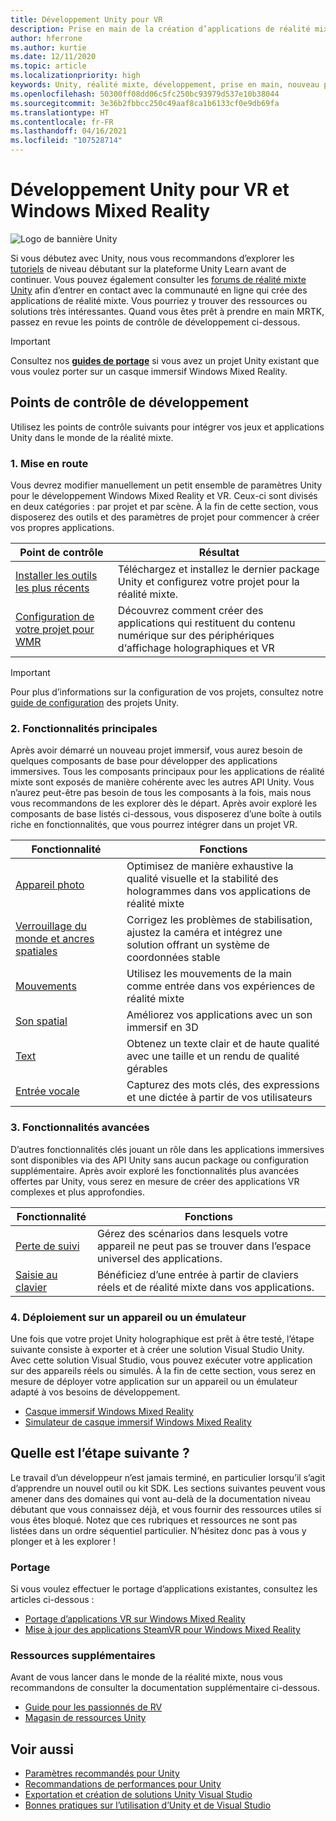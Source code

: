 ```yaml
---
title: Développement Unity pour VR
description: Prise en main de la création d’applications de réalité mixte dans Unity pour les casques immersifs VR et Windows Mixed Reality.
author: hferrone
ms.author: kurtie
ms.date: 12/11/2020
ms.topic: article
ms.localizationpriority: high
keywords: Unity, réalité mixte, développement, prise en main, nouveau projet, portage, fonctionnalité, caméra, simulation, émulation, documentation, casque de réalité mixte, casque windows mixed reality, casque de réalité virtuelle, qu’est-ce que la réalité virtuelle, qu’est-ce que la réalité augmentée, MRTK, mixed reality toolkit, entrée vocale, caméra localisable, émulateur, Azure, tutoriels
ms.openlocfilehash: 50300ff08dd06c5fc250bc93979d537e10b38044
ms.sourcegitcommit: 3e36b2fbbcc250c49aaf8ca1b6133cf0e9db69fa
ms.translationtype: HT
ms.contentlocale: fr-FR
ms.lasthandoff: 04/16/2021
ms.locfileid: "107528714"
---
```

# <a name="unity-development-for-vr-and-windows-mixed-reality"></a>Développement Unity pour VR et Windows Mixed Reality

![Logo de bannière Unity](../images/unity_logo_banner.png)

Si vous débutez avec Unity, nous vous recommandons d’explorer les [tutoriels](https://unity3d.com/learn/tutorials) de niveau débutant sur la plateforme Unity Learn avant de continuer. Vous pouvez également consulter les [forums de réalité mixte Unity](https://forum.unity3d.com/forums/hololens.102/) afin d’entrer en contact avec la communauté en ligne qui crée des applications de réalité mixte. Vous pourriez y trouver des ressources ou solutions très intéressantes. Quand vous êtes prêt à prendre en main MRTK, passez en revue les points de contrôle de développement ci-dessous.

> [!IMPORTANT]
> Consultez nos **[guides de portage](../porting-apps/porting-overview.md)** si vous avez un projet Unity existant que vous voulez porter sur un casque immersif Windows Mixed Reality. 

## <a name="development-checkpoints"></a>Points de contrôle de développement

Utilisez les points de contrôle suivants pour intégrer vos jeux et applications Unity dans le monde de la réalité mixte. 

### <a name="1-getting-started"></a>1. Mise en route

Vous devrez modifier manuellement un petit ensemble de paramètres Unity pour le développement Windows Mixed Reality et VR. Ceux-ci sont divisés en deux catégories : par projet et par scène. À la fin de cette section, vous disposerez des outils et des paramètres de projet pour commencer à créer vos propres applications.

|  Point de contrôle  |  Résultat  |
| --- | --- |
| [Installer les outils les plus récents](../install-the-tools.md) | Téléchargez et installez le dernier package Unity et configurez votre projet pour la réalité mixte. |
| [Configuration de votre projet pour WMR](windows-xr-plugin.md) | Découvrez comment créer des applications qui restituent du contenu numérique sur des périphériques d‘affichage holographiques et VR |

> [!IMPORTANT]
> Pour plus d’informations sur la configuration de vos projets, consultez notre [guide de configuration](choosing-unity-version.md) des projets Unity.

### <a name="2-core-building-blocks"></a>2. Fonctionnalités principales

Après avoir démarré un nouveau projet immersif, vous aurez besoin de quelques composants de base pour développer des applications immersives. Tous les composants principaux pour les applications de réalité mixte sont exposés de manière cohérente avec les autres API Unity. Vous n’aurez peut-être pas besoin de tous les composants à la fois, mais nous vous recommandons de les explorer dès le départ. Après avoir exploré les composants de base listés ci-dessous, vous disposerez d’une boîte à outils riche en fonctionnalités, que vous pourrez intégrer dans un projet VR.

|  Fonctionnalité  |  Fonctions  |
| --- | --- |
| [Appareil photo](../unity/camera-in-unity.md) | Optimisez de manière exhaustive la qualité visuelle et la stabilité des hologrammes dans vos applications de réalité mixte |
| [Verrouillage du monde et ancres spatiales](spatial-anchors-in-unity.md) | Corrigez les problèmes de stabilisation, ajustez la caméra et intégrez une solution offrant un système de coordonnées stable || [Contrôleurs de mouvement](../unity/motion-controllers-in-unity.md) | Ajoutez des actions spatiales à vos applications de réalité mixte |
| [Mouvements](../unity/gestures-in-unity.md) | Utilisez les mouvements de la main comme entrée dans vos expériences de réalité mixte |
| [Son spatial](../unity/spatial-sound-in-unity.md) | Améliorez vos applications avec un son immersif en 3D |
| [Text](../unity/text-in-unity.md) | Obtenez un texte clair et de haute qualité avec une taille et un rendu de qualité gérables |
| [Entrée vocale](../unity/voice-input-in-unity.md) | Capturez des mots clés, des expressions et une dictée à partir de vos utilisateurs|

### <a name="3-advanced-features"></a>3. Fonctionnalités avancées

D’autres fonctionnalités clés jouant un rôle dans les applications immersives sont disponibles via des API Unity sans aucun package ou configuration supplémentaire. Après avoir exploré les fonctionnalités plus avancées offertes par Unity, vous serez en mesure de créer des applications VR complexes et plus approfondies.

|  Fonctionnalité  |  Fonctions  |
| --- | --- |
| [Perte de suivi](tracking-loss-in-unity.md) | Gérez des scénarios dans lesquels votre appareil ne peut pas se trouver dans l’espace universel des applications. |
| [Saisie au clavier](keyboard-input-in-unity.md) | Bénéficiez d’une entrée à partir de claviers réels et de réalité mixte dans vos applications. |

### <a name="4-deploying-to-a-device-or-emulator"></a>4. Déploiement sur un appareil ou un émulateur

Une fois que votre projet Unity holographique est prêt à être testé, l’étape suivante consiste à exporter et à créer une solution Visual Studio Unity. Avec cette solution Visual Studio, vous pouvez exécuter votre application sur des appareils réels ou simulés. À la fin de cette section, vous serez en mesure de déployer votre application sur un appareil ou un émulateur adapté à vos besoins de développement.

* [Casque immersif Windows Mixed Reality](../platform-capabilities-and-apis/using-visual-studio.md)
* [Simulateur de casque immersif Windows Mixed Reality](../platform-capabilities-and-apis/using-the-windows-mixed-reality-simulator.md)

## <a name="whats-next"></a>Quelle est l’étape suivante ?

Le travail d’un développeur n’est jamais terminé, en particulier lorsqu’il s’agit d’apprendre un nouvel outil ou kit SDK. Les sections suivantes peuvent vous amener dans des domaines qui vont au-delà de la documentation niveau débutant que vous connaissez déjà, et vous fournir des ressources utiles si vous êtes bloqué. Notez que ces rubriques et ressources ne sont pas listées dans un ordre séquentiel particulier. N’hésitez donc pas à vous y plonger et à les explorer !

### <a name="porting"></a>Portage

Si vous voulez effectuer le portage d’applications existantes, consultez les articles ci-dessous :

* [Portage d’applications VR sur Windows Mixed Reality](../porting-apps/porting-guides.md?tabs=project)
* [Mise à jour des applications SteamVR pour Windows Mixed Reality](../porting-apps/updating-your-steamvr-application-for-windows-mixed-reality.md)

### <a name="additional-resources"></a>Ressources supplémentaires

Avant de vous lancer dans le monde de la réalité mixte, nous vous recommandons de consulter la documentation supplémentaire ci-dessous. 

* [Guide pour les passionnés de RV](/windows/mixed-reality/enthusiast-guide/vr-journey)
* [Magasin de ressources Unity](https://assetstore.unity.com)

## <a name="see-also"></a>Voir aussi 

* [Paramètres recommandés pour Unity](recommended-settings-for-unity.md)
* [Recommandations de performances pour Unity](performance-recommendations-for-unity.md)
* [Exportation et création de solutions Unity Visual Studio](exporting-and-building-a-unity-visual-studio-solution.md)
* [Bonnes pratiques sur l’utilisation d’Unity et de Visual Studio](best-practices-for-working-with-unity-and-visual-studio.md)